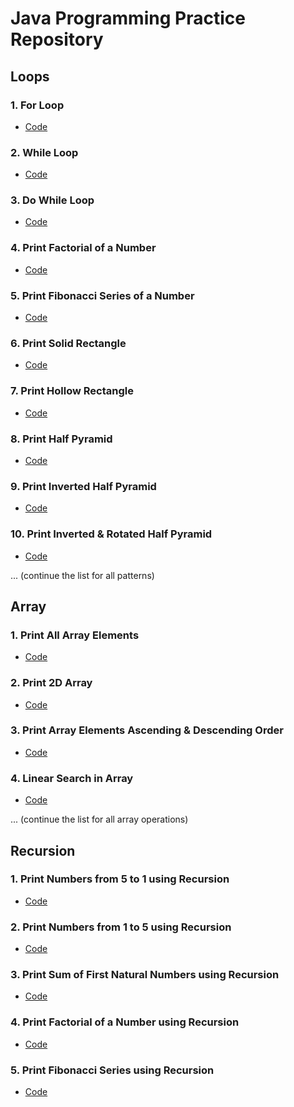 # Java Programming Practice Repository

## Loops

### 1. For Loop

- [Code](https://github.com/adak99/JAVA-PROGRAMMING/blob/main/Loops%20and%20Pattern%20Printing/for_loop.java)

### 2. While Loop

- [Code](https://github.com/adak99/JAVA-PROGRAMMING/blob/main/Loops%20and%20Pattern%20Printing/while_loop.java)

### 3. Do While Loop

- [Code](https://github.com/adak99/JAVA-PROGRAMMING/blob/main/Loops%20and%20Pattern%20Printing/do_while_loop.java)

### 4. Print Factorial of a Number

- [Code](https://github.com/adak99/JAVA-PROGRAMMING/blob/main/Loops%20and%20Pattern%20Printing/printFcatorial.java)

### 5. Print Fibonacci Series of a Number

- [Code](https://github.com/adak99/JAVA-PROGRAMMING/blob/main/Loops%20and%20Pattern%20Printing/printFibo.java)

### 6. Print Solid Rectangle

- [Code](https://github.com/adak99/JAVA-PROGRAMMING/blob/main/Loops%20and%20Pattern%20Printing/pattern_1.java)

### 7. Print Hollow Rectangle

- [Code](https://github.com/adak99/JAVA-PROGRAMMING/blob/main/Loops%20and%20Pattern%20Printing/pattern_2.java)

### 8. Print Half Pyramid

- [Code](https://github.com/adak99/JAVA-PROGRAMMING/blob/main/Loops%20and%20Pattern%20Printing/pattern_3.java)

### 9. Print Inverted Half Pyramid

- [Code](https://github.com/adak99/JAVA-PROGRAMMING/blob/main/Loops%20and%20Pattern%20Printing/pattern_4.java)

### 10. Print Inverted & Rotated Half Pyramid

- [Code](https://github.com/adak99/JAVA-PROGRAMMING/blob/main/Loops%20and%20Pattern%20Printing/pattern_5.java)

... (continue the list for all patterns)

## Array

### 1. Print All Array Elements

- [Code](https://github.com/adak99/JAVA-PROGRAMMING/blob/main/Array/array.java)

### 2. Print 2D Array

- [Code](https://github.com/adak99/JAVA-PROGRAMMING/blob/main/Array/TwoDarray.java)

### 3. Print Array Elements Ascending & Descending Order

- [Code](https://github.com/adak99/JAVA-PROGRAMMING/blob/main/Array/AscendingAndDsending.java)

### 4. Linear Search in Array

- [Code](https://github.com/adak99/JAVA-PROGRAMMING/blob/main/Array/linerSearchArray.java)

... (continue the list for all array operations)

## Recursion

### 1. Print Numbers from 5 to 1 using Recursion

- [Code](https://github.com/adak99/JAVA-PROGRAMMING/blob/main/Recursion/Recursion1.java)

### 2. Print Numbers from 1 to 5 using Recursion

- [Code](https://github.com/adak99/JAVA-PROGRAMMING/blob/main/Recursion/Recursion2.java)

### 3. Print Sum of First Natural Numbers using Recursion

- [Code](https://github.com/adak99/JAVA-PROGRAMMING/blob/main/Recursion/Recursion3.java)

### 4. Print Factorial of a Number using Recursion

- [Code](https://github.com/adak99/JAVA-PROGRAMMING/blob/main/Recursion/Recursion4.java)

### 5. Print Fibonacci Series using Recursion

- [Code](https://github.com/adak99/JAVA-PROGRAMMING/blob/main/Recursion/Recursion5.java)

